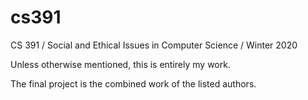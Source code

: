 # cs391
CS 391 / Social and Ethical Issues in Computer Science / Winter 2020

Unless otherwise mentioned, this is entirely my work.

The final project is the combined work of the listed authors. 
